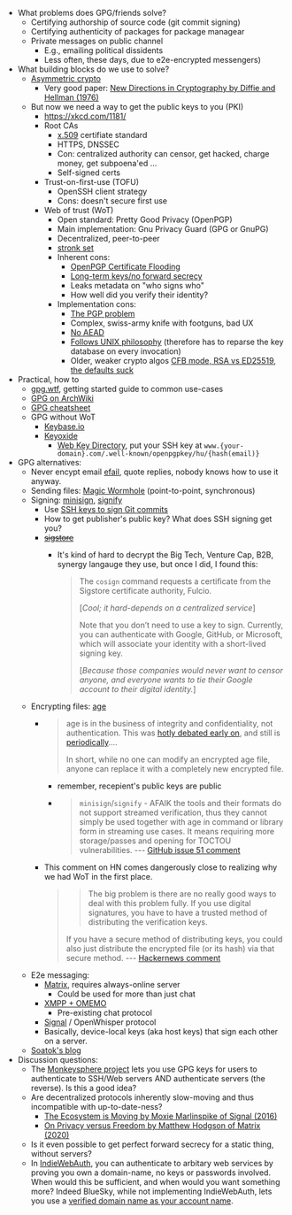 - What problems does GPG/friends solve?
  - Certifying authorship of source code (git commit signing)
  - Certifying authenticity of packages for package managear
  - Private messages on public channel
    - E.g., emailing political dissidents
    - Less often, these days, due to e2e-encrypted messengers)
- What building blocks do we use to solve?
  - [Asymmetric crypto](https://en.wikipedia.org/wiki/Public-key_cryptography)
    - Very good paper: [New Directions in Cryptography by Diffie and Hellman (1976)](https://ee.stanford.edu/%7Ehellman/publications/24.pdf)
  - But now we need a way to get the public keys to you (PKI)
    - <https://xkcd.com/1181/>
    - Root CAs
      - [x.509](https://en.wikipedia.org/wiki/X.509) certifiate standard
      - HTTPS, DNSSEC
      - Con: centralized authority can censor, get hacked, charge money, get subpoena'ed ...
      - Self-signed certs
    - Trust-on-first-use (TOFU)
      - OpenSSH client strategy
      - Cons: doesn't secure first use
    - Web of trust (WoT)
      - Open standard: Pretty Good Privacy (OpenPGP)
      - Main implementation: Gnu Privacy Guard (GPG or GnuPG)
      - Decentralized, peer-to-peer
      - [stronk set](https://web.archive.org/web/20200621062831/https://pgp.cs.uu.nl/plot/)
      - Inherent cons:
        - [OpenPGP Certificate Flooding](https://dkg.fifthhorseman.net/blog/openpgp-certificate-flooding.html)
        - [Long-term keys/no forward secrecy](https://www.latacora.com/blog/2019/07/16/the-pgp-problem/)
        - Leaks metadata on "who signs who"
        - How well did you verify their identity?
      - Implementation cons:
        - [The PGP problem](https://www.latacora.com/blog/2019/07/16/the-pgp-problem/)
        - Complex, swiss-army knife with footguns, bad UX
        - [No AEAD](https://security.stackexchange.com/questions/275883/should-one-really-disable-aead-for-recent-gnupg-created-pgp-keys)
        - [Follows UNIX philosophy](https://news.ycombinator.com/item?id=27431325) (therefore has to reparse the key database on every invocation)
        - Older, weaker crypto algos [CFB mode, RSA vs ED25519](https://www.latacora.com/blog/2019/07/16/the-pgp-problem/), [the defaults suck](https://blog.cryptographyengineering.com/2014/08/13/whats-matter-with-pgp/)
- Practical, how to
  - [gpg.wtf](https://gpg.wtf/), getting started guide to common use-cases
  - [GPG on ArchWiki](https://wiki.archlinux.org/title/GnuPG)
  - [GPG cheatsheet](https://gock.net/blog/2020/gpg-cheat-sheet)
  - GPG without WoT
    - [Keybase.io](https://keybase.io/)
    - [Keyoxide](https://keyoxide.org/)
      - [Web Key Directory](https://wiki.gnupg.org/WKD), put your SSH key at `www.{your-domain}.com/.well-known/openpgpkey/hu/{hash(email)}`
- GPG alternatives:
  - Never encypt email [efail](https://efail.de/), quote replies, nobody knows how to use it anyway.
  - Sending files: [Magic Wormhole](https://magic-wormhole.readthedocs.io/en/latest/) (point-to-point, synchronous)
  - Signing: [minisign](https://jedisct1.github.io/minisign/), [signify](https://man.openbsd.org/signify)
    - Use [SSH keys to sign Git commits](https://docs.gitlab.com/user/project/repository/signed_commits/ssh/)
    - How to get publisher's public key? What does SSH signing get you?
    - ~~[sigstore](https://www.sigstore.dev/)~~
      - It's kind of hard to decrypt the Big Tech, Venture Cap, B2B, synergy langauge they use, but once I did, I found this:
      
        > The `cosign` command requests a certificate from the Sigstore certificate authority, Fulcio.
        > 
        > [_Cool; it hard-depends on a centralized service_]
        >
        > Note that you don’t need to use a key to sign. Currently, you can authenticate with Google, GitHub, or Microsoft, which will associate your identity with a short-lived signing key.
        >
        > [_Because those companies would never want to censor anyone, and everyone wants to tie their Google account to their digital identity._]
  - Encrypting files: [age](https://words.filippo.io/age-authentication/)
    - > age is in the business of integrity and confidentiality, not authentication. This was [hotly debated early on](https://github.com/FiloSottile/age/issues/51), and still is [periodically](https://twitter.com/FiloSottile/status/1475954548556673024)....
      >
      > In short, while no one can modify an encrypted age file, anyone can replace it with a completely new encrypted file.
      - remember, recepient's public keys are public
      - > `minisign`/`signify` - AFAIK the tools and their formats do not support streamed verification, thus they cannot simply be used together with age in command or library form in streaming use cases. It means requiring more storage/passes and opening for TOCTOU vulnerabilities. --- [GitHub issue 51 comment](https://github.com/FiloSottile/age/issues/51#issuecomment-569843004)
    - This comment on HN comes dangerously close to realizing why we had WoT in the first place.
        
      > > The big problem is there are no really good ways to deal with this problem fully.
      > If you use digital signatures, you have to have a trusted method of distributing the verification keys.
      >
      > If you have a secure method of distributing keys, you could also just distribute the encrypted file (or its hash) via that secure method.
      > --- [Hackernews comment](https://news.ycombinator.com/item?id=32998851)
  - E2e messaging:
    - [Matrix](https://matrix.org), requires always-online server
      - Could be used for more than just chat
    - [XMPP + OMEMO](https://xmpp.org/extensions/xep-0384.html)
      - Pre-existing chat protocol
    - [Signal](https://signal.org/) / OpenWhisper protocol
    - Basically, device-local keys (aka host keys) that sign each other on a server.
  - [Soatok's blog](https://soatok.blog/2024/11/15/what-to-use-instead-of-pgp/)
- Discussion questions:
  - The [Monkeysphere project](https://web.archive.org/web/20200119092843/https://monkeysphere.info/) lets you use GPG keys for users to authenticate to SSH/Web servers AND authenticate servers (the reverse). Is this a good idea?
  - Are decentralized protocols inherently slow-moving and thus incompatible with up-to-date-ness?
    - [The Ecosystem is Moving by Moxie Marlinspike of Signal (2016)](https://signal.org/blog/the-ecosystem-is-moving/)
    - [On Privacy versus Freedom by Matthew Hodgson of Matrix (2020)](https://matrix.org/blog/2020/01/02/on-privacy-versus-freedom/)
  - Is it even possible to get perfect forward secrecy for a static thing, without servers?
  - In [IndieWebAuth](https://indieweb.org/IndieAuth), you can authenticate to arbitary web services by proving you own a domain-name, no keys or passwords involved. When would this be sufficient, and when would you want something more? Indeed BlueSky, while not implementing IndieWebAuth, lets you use a [verified domain name as your account name](https://bsky.social/about/blog/4-28-2023-domain-handle-tutorial).
